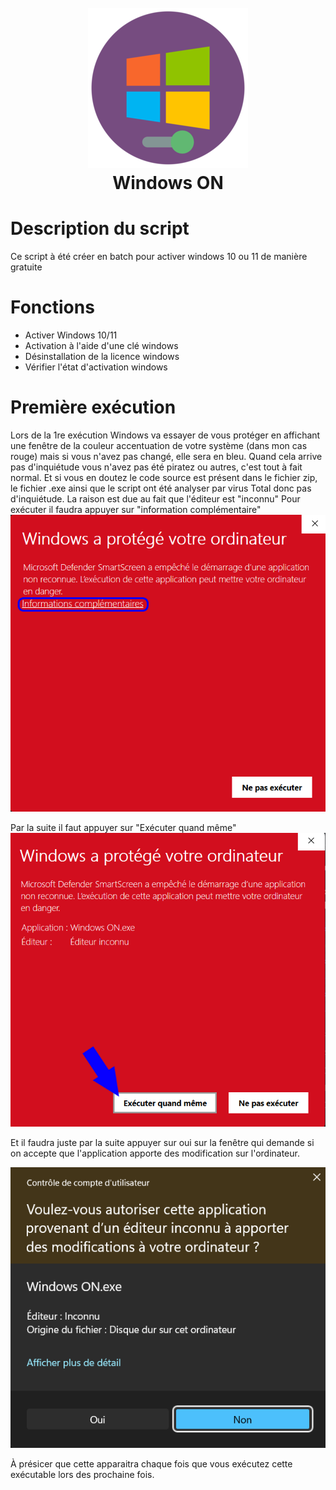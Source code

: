 <h1 align="center">
<br>
<a href="https://github.com/StarKev"><img src="sources/windows on.png"></a>
<br>
Windows ON
<br>
</h1>


# Description du script
Ce script à été créer en batch pour activer windows 10 ou 11 de manière gratuite

# Fonctions
- Activer Windows 10/11
- Activation à l'aide d'une clé windows
- Désinstallation de la licence windows
- Vérifier l'état d'activation windows

# Première exécution
Lors de la 1re exécution Windows va essayer de vous protéger en affichant une fenêtre de la couleur accentuation de votre système (dans mon cas rouge) mais si vous n'avez pas changé, elle sera en bleu.
Quand cela arrive pas d'inquiétude vous n'avez pas été piratez ou autres, c'est tout à fait normal. Et si vous en doutez le code source est présent dans le fichier zip, le fichier .exe ainsi que le script ont été analyser par virus Total donc pas d'inquiétude.
La raison est due au fait que l'éditeur est "inconnu" 
Pour exécuter il faudra appuyer sur "information complémentaire"
<img src="sources/message-attention.png">

Par la suite il faut appuyer sur "Exécuter quand même"
<img src="sources/message-attention-confirmation.png">

Et il faudra juste par la suite appuyer sur oui sur la fenêtre qui demande si on accepte que l'application apporte des modification sur l'ordinateur.

<img src="sources/execution.png">

À présicer que cette apparaitra chaque fois que vous exécutez cette exécutable lors des prochaine fois.

